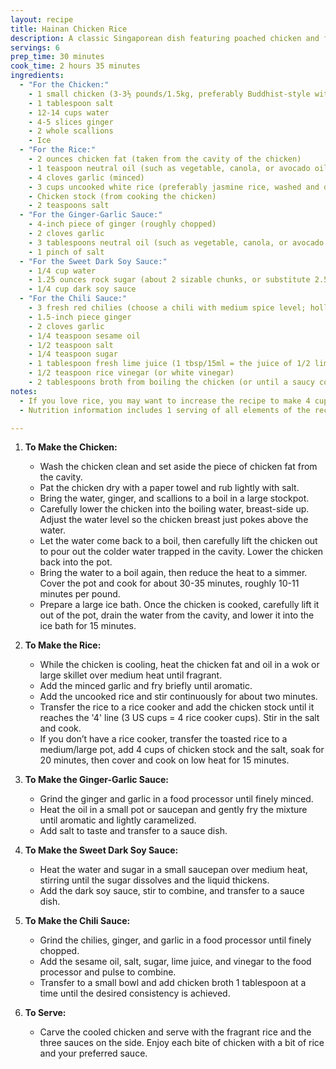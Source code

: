 ```yaml
---
layout: recipe
title: Hainan Chicken Rice
description: A classic Singaporean dish featuring poached chicken and fragrant rice cooked in chicken stock, served with three signature sauces.
servings: 6
prep_time: 30 minutes
cook_time: 2 hours 35 minutes
ingredients:
  - "For the Chicken:"
    - 1 small chicken (3-3½ pounds/1.5kg, preferably Buddhist-style with head and feet on, or organic)
    - 1 tablespoon salt
    - 12-14 cups water
    - 4-5 slices ginger
    - 2 whole scallions
    - Ice
  - "For the Rice:"
    - 2 ounces chicken fat (taken from the cavity of the chicken)
    - 1 teaspoon neutral oil (such as vegetable, canola, or avocado oil)
    - 4 cloves garlic (minced)
    - 3 cups uncooked white rice (preferably jasmine rice, washed and drained)
    - Chicken stock (from cooking the chicken)
    - 2 teaspoons salt
  - "For the Ginger-Garlic Sauce:"
    - 4-inch piece of ginger (roughly chopped)
    - 2 cloves garlic
    - 3 tablespoons neutral oil (such as vegetable, canola, or avocado oil)
    - 1 pinch of salt
  - "For the Sweet Dark Soy Sauce:"
    - 1/4 cup water
    - 1.25 ounces rock sugar (about 2 sizable chunks, or substitute 2.5 tbsp granulated sugar)
    - 1/4 cup dark soy sauce
  - "For the Chili Sauce:"
    - 3 fresh red chilies (choose a chili with medium spice level; holland chilies work well)
    - 1.5-inch piece ginger
    - 2 cloves garlic
    - 1/4 teaspoon sesame oil
    - 1/2 teaspoon salt
    - 1/4 teaspoon sugar
    - 1 tablespoon fresh lime juice (1 tbsp/15ml = the juice of 1/2 lime)
    - 1/2 teaspoon rice vinegar (or white vinegar)
    - 2 tablespoons broth from boiling the chicken (or until a saucy consistency is achieved)
notes:
  - If you love rice, you may want to increase the recipe to make 4 cups of rice instead of 3. Be sure to fill your rice cooker to the 5 line instead of the 4 line.
  - Nutrition information includes 1 serving of all elements of the recipe, including rice and sauces (1 serving = 1/6 of recipe).

---
```


1. **To Make the Chicken:**
   - Wash the chicken clean and set aside the piece of chicken fat from the cavity.
   - Pat the chicken dry with a paper towel and rub lightly with salt.
   - Bring the water, ginger, and scallions to a boil in a large stockpot.
   - Carefully lower the chicken into the boiling water, breast-side up. Adjust the water level so the chicken breast just pokes above the water.
   - Let the water come back to a boil, then carefully lift the chicken out to pour out the colder water trapped in the cavity. Lower the chicken back into the pot.
   - Bring the water to a boil again, then reduce the heat to a simmer. Cover the pot and cook for about 30-35 minutes, roughly 10-11 minutes per pound.
   - Prepare a large ice bath. Once the chicken is cooked, carefully lift it out of the pot, drain the water from the cavity, and lower it into the ice bath for 15 minutes.

2. **To Make the Rice:**
   - While the chicken is cooling, heat the chicken fat and oil in a wok or large skillet over medium heat until fragrant.
   - Add the minced garlic and fry briefly until aromatic.
   - Add the uncooked rice and stir continuously for about two minutes.
   - Transfer the rice to a rice cooker and add the chicken stock until it reaches the '4' line (3 US cups = 4 rice cooker cups). Stir in the salt and cook.
   - If you don’t have a rice cooker, transfer the toasted rice to a medium/large pot, add 4 cups of chicken stock and the salt, soak for 20 minutes, then cover and cook on low heat for 15 minutes.

3. **To Make the Ginger-Garlic Sauce:**
   - Grind the ginger and garlic in a food processor until finely minced.
   - Heat the oil in a small pot or saucepan and gently fry the mixture until aromatic and lightly caramelized.
   - Add salt to taste and transfer to a sauce dish.

4. **To Make the Sweet Dark Soy Sauce:**
   - Heat the water and sugar in a small saucepan over medium heat, stirring until the sugar dissolves and the liquid thickens.
   - Add the dark soy sauce, stir to combine, and transfer to a sauce dish.

5. **To Make the Chili Sauce:**
   - Grind the chilies, ginger, and garlic in a food processor until finely chopped.
   - Add the sesame oil, salt, sugar, lime juice, and vinegar to the food processor and pulse to combine.
   - Transfer to a small bowl and add chicken broth 1 tablespoon at a time until the desired consistency is achieved.

6. **To Serve:**
   - Carve the cooled chicken and serve with the fragrant rice and the three sauces on the side. Enjoy each bite of chicken with a bit of rice and your preferred sauce.
